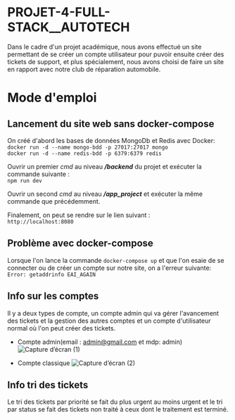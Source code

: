 # PROJET-4-FULL-STACK__AUTOTECH

Dans le cadre d'un projet académique, nous avons effectué un site permettant de se créer un compte utilisateur pour puvoir ensuite créer des tickets de support, et plus spécialement, nous avons choisi de faire un site en rapport avec notre club de réparation automobile.

# Mode d'emploi

## Lancement du site web sans docker-compose

On créé d'abord les bases de données MongoDb et Redis avec Docker:  
<code>docker run -d --name mongo-bdd -p 27017:27017 mongo</code>  
<code>docker run -d --name redis-bdd -p 6379:6379 redis</code>

Ouvrir un premier *cmd* au niveau **_/backend_** du projet et exécuter la commande suivante :  
<code>npm run dev</code>

Ouvrir un second *cmd* au niveau **_/app_project_** et exécuter la même commande que précédemment.

Finalement, on peut se rendre sur le lien suivant :  
<code>http://localhost:8080</code>

## Problème avec docker-compose

Lorsque l'on lance la commande <code>docker-compose up</code> et que l'on esaie de se connecter ou de créer un compte sur notre site, on a l'erreur suivante:  
<code>Error: getaddrinfo EAI_AGAIN</code>


## Info sur les comptes

Il y a deux types de compte, un compte admin qui va gérer l'avancement des tickets et la gestion des autres comptes et un compte d'utilisateur normal où l'on peut créer des tickets.

* Compte admin(email : admin@gmail.com et mdp: admin)
![Capture d’écran (1)](https://user-images.githubusercontent.com/93133836/211210825-dec313ca-7af6-4333-841e-301cccc9695a.png)

* Compte classique
![Capture d’écran (2)](https://user-images.githubusercontent.com/93133836/211210842-969fd6ff-775e-4648-b25f-298d255d3542.png)

## Info tri des tickets

Le tri des tickets par priorité se fait du plus urgent au moins urgent et le tri par status se fait des tickets non traité à ceux dont le traitement est terminé.
